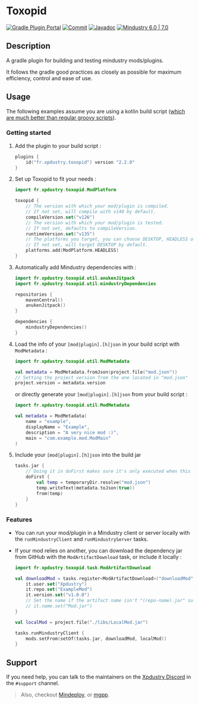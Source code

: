 # Toxopid

[![Gradle Plugin Portal](https://img.shields.io/gradle-plugin-portal/v/fr.xpdustry.toxopid)](https://plugins.gradle.org/plugin/fr.xpdustry.toxopid)
[![Commit](https://github.com/Xpdustry/Toxopid/actions/workflows/build.yml/badge.svg?branch=master)](https://github.com/Xpdustry/Toxopid/actions/workflows/build.yml)
[![Javadoc](https://img.shields.io/badge/Javadoc-latest-ffff00)](https://maven.xpdustry.fr/javadoc/releases/fr/xpdustry/toxopid/latest/)
[![Mindustry 6.0 | 7.0 ](https://img.shields.io/badge/Mindustry-6.0%20%7C%207.0-ffd37f)](https://github.com/Anuken/Mindustry/releases)

## Description

A gradle plugin for building and testing mindustry mods/plugins.

It follows the gradle good practices as closely as possible for maximum efficiency, control and ease of use.

## Usage

The following examples assume you are using a kotlin build script ([which are much better than regular groovy scripts](https://docs.gradle.org/current/userguide/kotlin_dsl.html)).

### Getting started

1. Add the plugin to your build script :

    ```kotlin
    plugins {
        id("fr.xpdustry.toxopid") version "2.2.0"
    }
    ```

2. Set up Toxopid to fit your needs :

    ```kotlin
    import fr.xpdustry.toxopid.ModPlatform

    toxopid {
        // The version with which your mod/plugin is compiled.
        // If not set, will compile with v140 by default.
        compileVersion.set("v126") 
        // The version with which your mod/plugin is tested.
        // If not set, defaults to compileVersion.
        runtimeVersion.set("v135") 
        // The platforms you target, you can choose DESKTOP, HEADLESS or/and ANDROID.
        // If not set, will target DESKTOP by default.
        platforms.add(ModPlatform.HEADLESS)
    }
    ```

3. Automatically add Mindustry dependencies with :

    ```kotlin
    import fr.xpdustry.toxopid.util.anukenJitpack
    import fr.xpdustry.toxopid.util.mindustryDependencies

    repositories {
        mavenCentral()
        anukenJitpack()
    }

    dependencies {
        mindustryDependencies()
    }
    ```

4.  Load the info of your `[mod|plugin].[h]json` in your build script with `ModMetadata` :
    ```kotlin
    import fr.xpdustry.toxopid.util.ModMetadata

    val metadata = ModMetadata.fromJson(project.file("mod.json"))
    // Setting the project version from the one located in "mod.json"
    project.version = metadata.version
    ```
    or directly generate your `[mod|plugin].[h]json` from your build script :

    ```kotlin
    import fr.xpdustry.toxopid.util.ModMetadata

    val metadata = ModMetadata(
        name = "example",
        displayName = "Example",
        description = "A very nice mod :)",
        main = "com.example.mod.ModMain"
    )
    ```
5. Include your `[mod|plugin].[h]json` into the build jar
    ```kotlin
    tasks.jar {
        // Doing it in doFirst makes sure it's only executed when this task runs
        doFirst {
            val temp = temporaryDir.resolve("mod.json")
            temp.writeText(metadata.toJson(true))
            from(temp)
        }
    }
    ```
### Features

- You can run your mod/plugin in a Mindustry client or server locally with the `runMindustryClient` and
  `runMindustryServer` tasks.

- If your mod relies on another, you can download the dependency jar from GitHub with the `ModArtifactDownload` task, or include it locally :

  ```kotlin
  import fr.xpdustry.toxopid.task.ModArtifactDownload

  val downloadMod = tasks.register<ModArtifactDownload>("downloadMod") {
      it.user.set("Xpdustry")
      it.repo.set("ExampleMod")
      it.version.set("v1.0.0")
      // Set the name if the artifact name isn't "(repo-name).jar" such as "ExampleMod.jar"
      // it.name.set("Mod.jar")
  }
  
  val localMod = project.file("./libs/LocalMod.jar")
  
  tasks.runMindustryClient {
      mods.setFrom(setOf(tasks.jar, downloadMod, localMod))
  }
  ```
  
## Support

If you need help, you can talk to the maintainers on the [Xpdustry Discord](https://discord.xpdustry.fr) in the `#support` channel.

> Also, checkout [Mindeploy](https://github.com/NiChrosia/Mindeploy), or [mgpp](https://github.com/PlumyGame/mgpp).
